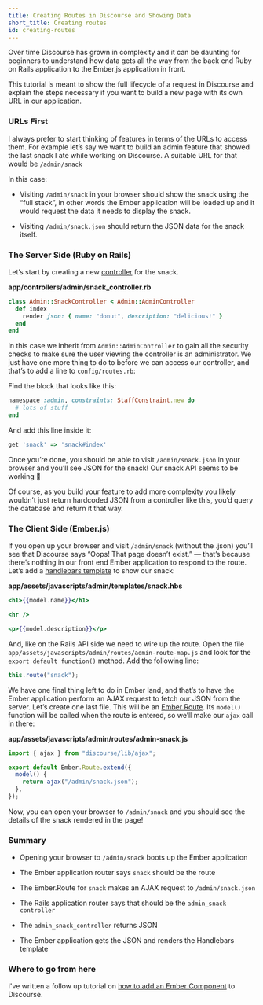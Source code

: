 ```yaml
---
title: Creating Routes in Discourse and Showing Data
short_title: Creating routes
id: creating-routes
---
```


Over time Discourse has grown in complexity and it can be daunting for beginners to understand how data gets all the way from the back end Ruby on Rails application to the Ember.js application in front.

This tutorial is meant to show the full lifecycle of a request in Discourse and explain the steps necessary if you want to build a new page with its own URL in our application.

### URLs First

I always prefer to start thinking of features in terms of the URLs to access them. For example let’s say we want to build an admin feature that showed the last snack I ate while working on Discourse. A suitable URL for that would be `/admin/snack`

In this case:

- Visiting `/admin/snack` in your browser should show the snack using the “full stack”, in other words the Ember application will be loaded up and it would request the data it needs to display the snack.

- Visiting `/admin/snack.json` should return the JSON data for the snack itself.

### The Server Side (Ruby on Rails)

Let’s start by creating a new [controller](http://guides.rubyonrails.org/action_controller_overview.html) for the snack.

**app/controllers/admin/snack_controller.rb**

```rb
class Admin::SnackController < Admin::AdminController
  def index
    render json: { name: "donut", description: "delicious!" }
  end
end
```

In this case we inherit from `Admin::AdminController` to gain all the security checks to make sure the user viewing the controller is an administrator. We just have one more thing to do to before we can access our controller, and that’s to add a line to `config/routes.rb`:

Find the block that looks like this:

```rb
namespace :admin, constraints: StaffConstraint.new do
  # lots of stuff
end
```

And add this line inside it:

```rb
get 'snack' => 'snack#index'
```

Once you’re done, you should be able to visit `/admin/snack.json` in your browser and you’ll see JSON for the snack! Our snack API seems to be working :candy:

Of course, as you build your feature to add more complexity you likely wouldn’t just return hardcoded JSON from a controller like this, you’d query the database and return it that way.

### The Client Side (Ember.js)

If you open up your browser and visit `/admin/snack` (without the .json) you’ll see that Discourse says “Oops! That page doesn’t exist.” — that’s because there’s nothing in our front end Ember application to respond to the route. Let’s add a [handlebars template](https://guides.emberjs.com/v1.10.0/templates/handlebars-basics/) to show our snack:

**app/assets/javascripts/admin/templates/snack.hbs**

```hbs
<h1>{{model.name}}</h1>

<hr />

<p>{{model.description}}</p>
```

And, like on the Rails API side we need to wire up the route. Open the file `app/assets/javascripts/admin/routes/admin-route-map.js` and look for the `export default function()` method. Add the following line:

```js
this.route("snack");
```

We have one final thing left to do in Ember land, and that’s to have the Ember application perform an AJAX request to fetch our JSON from the server. Let’s create one last file. This will be an [Ember Route](https://guides.emberjs.com/v1.10.0/routing/specifying-a-routes-model/). Its `model()` function will be called when the route is entered, so we’ll make our `ajax` call in there:

**app/assets/javascripts/admin/routes/admin-snack.js**

```js
import { ajax } from "discourse/lib/ajax";

export default Ember.Route.extend({
  model() {
    return ajax("/admin/snack.json");
  },
});
```

Now, you can open your browser to `/admin/snack` and you should see the details of the snack rendered in the page!

### Summary

- Opening your browser to `/admin/snack` boots up the Ember application

- The Ember application router says `snack` should be the route

- The Ember.Route for `snack` makes an AJAX request to `/admin/snack.json`

- The Rails application router says that should be the `admin_snack controller`

- The `admin_snack_controller` returns JSON

- The Ember application gets the JSON and renders the Handlebars template

### Where to go from here

I've written a follow up tutorial on [how to add an Ember Component](https://meta.discourse.org/t/adding-ember-components-to-discourse/48891) to Discourse.
